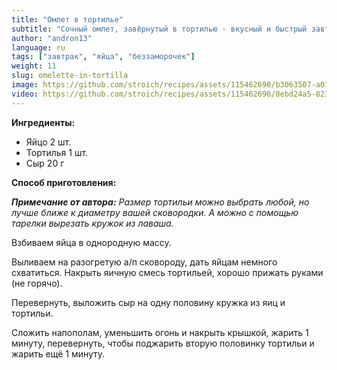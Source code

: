 ```yaml
---
title: "Омлет в тортилье"
subtitle: "Сочный омлет, завёрнутый в тортилью - вкусный и быстрый завтрак без лишних хлопот."
author: "andron13"
language: ru
tags: ["завтрак", "яйца", "беззаморочек"]
weight: 11
slug: omelette-in-tortilla
image: https://github.com/stroich/recipes/assets/115462690/b3063507-a072-4377-bfaf-9400df2783b4
video: https://github.com/stroich/recipes/assets/115462690/8ebd24a5-823d-44bc-b457-9f105312717d
---
```



**Ингредиенты:**

* Яйцо 2 шт.
* Тортилья 1 шт.
* Сыр 20 г


**Способ приготовления:**

***Примечание от автора:*** *Размер тортильи можно выбрать любой, но лучше ближе к диаметру вашей сковородки. А можно с помощью тарелки вырезать кружок из лаваша.* 

Взбиваем яйца в однородную массу.

Выливаем на разогретую а/п сковороду, дать яйцам немного схватиться. Накрыть яичную смесь тортильей, хорошо прижать руками (не горячо).

Перевернуть, выложить сыр на одну половину кружка из яиц и тортильи.

Сложить напополам, уменьшить огонь и накрыть крышкой, жарить 1 минуту, перевернуть, чтобы поджарить вторую половинку тортильи и жарить ещё 1 минуту.

 
